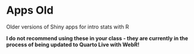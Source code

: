 # Apps Old
 Older versions of Shiny apps for intro stats with R

**I do not recommend using these in your class - they are currently in the process of being updated to Quarto Live with WebR!**

